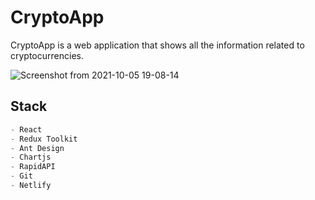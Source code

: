 # CryptoApp

CryptoApp is a web application that shows all the information related to cryptocurrencies.

![Screenshot from 2021-10-05 19-08-14](https://user-images.githubusercontent.com/65001610/136120592-edb55e4b-fad0-4d4e-8561-6e722e89bc54.png)

## Stack

```python
- React
- Redux Toolkit
- Ant Design
- Chartjs
- RapidAPI
- Git
- Netlify
```

